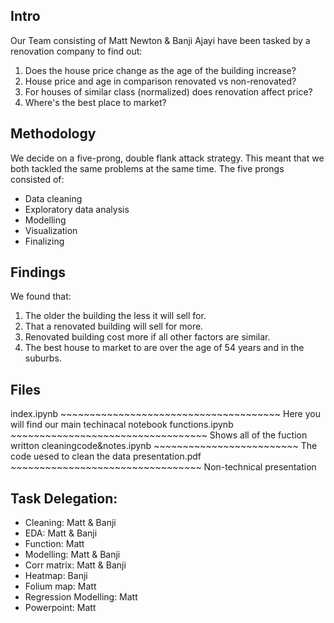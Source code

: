 ## Intro
Our Team consisting of Matt Newton & Banji Ajayi have been tasked by a renovation company to find out:
1. Does the house price change as the age of the building increase?
2. House price and age in comparison renovated vs non-renovated? 
3. For houses of similar class (normalized) does renovation affect price?
4. Where's the best place to market?

## Methodology
We decide on a five-prong, double flank attack strategy. This meant that we both tackled the same problems at the same time. 
The five prongs consisted of:
- Data cleaning
- Exploratory data analysis
- Modelling
- Visualization
- Finalizing  
 
## Findings
We found that:
1. The older the building the less it will sell for.
2. That a renovated building will sell for more.
3. Renovated building cost more if all other factors are similar.
4. The best house to market to are over the age of 54 years and in the suburbs.

## Files
index.ipynb ~~~~~~~~~~~~~~~~~~~~~~~~~~~~~~~~~~~~~~ Here you will find our main techinacal notebook 
functions.ipynb ~~~~~~~~~~~~~~~~~~~~~~~~~~~~~~~~~~ Shows all of the fuction writton
cleaningcode&notes.ipynb ~~~~~~~~~~~~~~~~~~~~~~~~~ The code uesed to clean the data
presentation.pdf ~~~~~~~~~~~~~~~~~~~~~~~~~~~~~~~~~ Non-technical presentation


## Task Delegation:

- Cleaning: Matt & Banji
- EDA: Matt & Banji
- Function: Matt
- Modelling: Matt & Banji
- Corr matrix: Matt & Banji
- Heatmap: Banji
- Folium map: Matt
- Regression Modelling: Matt
- Powerpoint: Matt